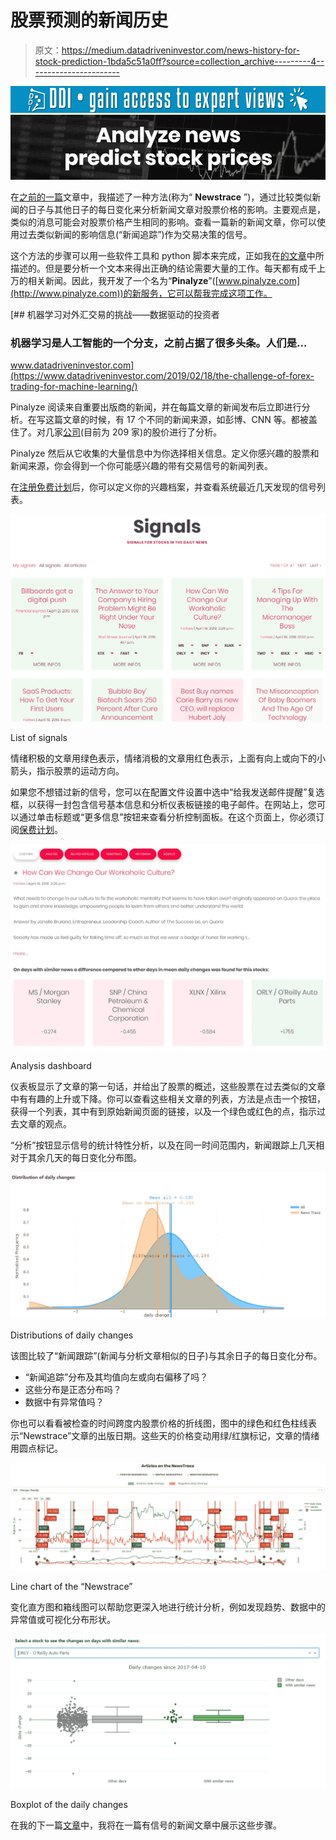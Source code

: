 # 股票预测的新闻历史

> 原文：<https://medium.datadriveninvestor.com/news-history-for-stock-prediction-1bda5c51a0ff?source=collection_archive---------4----------------------->

[![](img/939923239ee1363541cb4d78d4312681.png)](http://www.track.datadriveninvestor.com/1B9E)![](img/13f5566c81c26c06d7e0c410d5eb1b23.png)

在[之前的一篇](https://medium.com/datadriveninvestor/newstrace-a-method-to-analyze-the-impact-of-news-articles-on-stock-prices-2e866c16a9f)文章中，我描述了一种方法(称为“ **Newstrace** ”)，通过比较类似新闻的日子与其他日子的每日变化来分析新闻文章对股票价格的影响。主要观点是，类似的消息可能会对股票价格产生相同的影响。查看一篇新的新闻文章，你可以使用过去类似新闻的影响信息(“新闻追踪”)作为交易决策的信号。

这个方法的步骤可以用一些软件工具和 python 脚本来完成，正如我在[的文章](https://medium.com/datadriveninvestor/newstrace-a-method-to-analyze-the-impact-of-news-articles-on-stock-prices-2e866c16a9f)中所描述的。但是要分析一个文本来得出正确的结论需要大量的工作。每天都有成千上万的相关新闻。因此，我开发了一个名为“**Pinalyze**”([www.pinalyze.com](http://www.pinalyze.com))的新服务，它可以帮我完成这项工作。

[](https://www.datadriveninvestor.com/2019/02/18/the-challenge-of-forex-trading-for-machine-learning/) [## 机器学习对外汇交易的挑战——数据驱动的投资者

### 机器学习是人工智能的一个分支，之前占据了很多头条。人们是…

www.datadriveninvestor.com](https://www.datadriveninvestor.com/2019/02/18/the-challenge-of-forex-trading-for-machine-learning/) 

Pinalyze 阅读来自重要出版商的新闻，并在每篇文章的新闻发布后立即进行分析。在写这篇文章的时候，有 17 个不同的新闻来源，如彭博、CNN 等。都被盖住了。对几家[公司](https://www.pinalyze.com/aktien/A)(目前为 209 家)的股价进行了分析。

Pinalyze 然后从它收集的大量信息中为你选择相关信息。定义你感兴趣的股票和新闻来源，你会得到一个你可能感兴趣的带有交易信号的新闻列表。

在[注册免费计划](https://www.pinalyze.com/accounts/signup/)后，你可以定义你的兴趣档案，并查看系统最近几天发现的信号列表。

![](img/f836ca9c091557290bae0ba6965fdc87.png)

List of signals

情绪积极的文章用绿色表示，情绪消极的文章用红色表示，上面有向上或向下的小箭头，指示股票的运动方向。

如果您不想错过新的信号，您可以在配置文件设置中选中“给我发送邮件提醒”复选框，以获得一封包含信号基本信息和分析仪表板链接的电子邮件。在网站上，您可以通过单击标题或“更多信息”按钮来查看分析控制面板。在这个页面上，你必须订阅[保费计划](https://www.pinalyze.com/accounts/pay/)。

![](img/1f9fe5ecb839abefa233dd53e7e8c6f3.png)

Analysis dashboard

仪表板显示了文章的第一句话，并给出了股票的概述，这些股票在过去类似的文章中有有趣的上升或下降。你可以查看这些相关文章的列表，方法是点击一个按钮，获得一个列表，其中有到原始新闻页面的链接，以及一个绿色或红色的点，指示过去文章的观点。

“分析”按钮显示信号的统计特性分析，以及在同一时间范围内，新闻跟踪上几天相对于其余几天的每日变化分布图。

![](img/6252ee6cdc1b58163e81ab43dcc88eca.png)

Distributions of daily changes

该图比较了“新闻跟踪”(新闻与分析文章相似的日子)与其余日子的每日变化分布。

*   “新闻追踪”分布及其均值向左或向右偏移了吗？
*   这些分布是正态分布吗？
*   数据中有异常值吗？

你也可以看看被检查的时间跨度内股票价格的折线图，图中的绿色和红色柱线表示“Newstrace”文章的出版日期。这些天的价格变动用绿/红旗标记，文章的情绪用圆点标记。

![](img/13586afa59fc7a785cfdd5eb674d4ea9.png)

Line chart of the “Newstrace”

变化直方图和箱线图可以帮助您更深入地进行统计分析，例如发现趋势、数据中的异常值或可视化分布形状。

![](img/ebc6f8b056e9de3ddc383a4940696a9e.png)

Boxplot of the daily changes

在我的下一篇[文章](https://medium.com/@andreasstckl/a-newstrace-analysis-example-with-pinalyze-com-7272c18193f8)中，我将在一篇有信号的新闻文章中展示这些步骤。